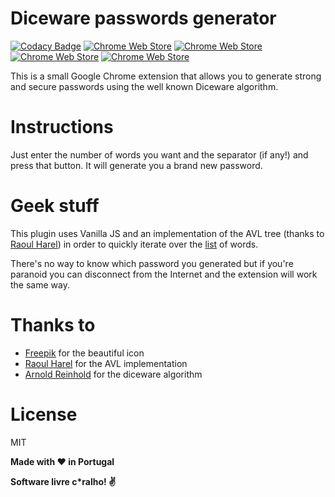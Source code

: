 # Diceware passwords generator

[![Codacy Badge](https://api.codacy.com/project/badge/Grade/235519822cd448ad90c0199336eb7661)](https://www.codacy.com/app/rafaelcpalmeida/ChromeDicewarePasswordsGenerator?utm_source=github.com&amp;utm_medium=referral&amp;utm_content=rafaelcpalmeida/ChromeDicewarePasswordsGenerator&amp;utm_campaign=Badge_Grade)
[![Chrome Web Store](https://img.shields.io/chrome-web-store/v/cfepfnclehmojjhijpfjapgmcldbjgbj.svg?maxAge=7200)](https://img.shields.io/chrome-web-store/v/cfepfnclehmojjhijpfjapgmcldbjgbj.svg)
[![Chrome Web Store](https://img.shields.io/chrome-web-store/rating-count/cfepfnclehmojjhijpfjapgmcldbjgbj.svg?maxAge=7200)]()
[![Chrome Web Store](https://img.shields.io/chrome-web-store/rating/cfepfnclehmojjhijpfjapgmcldbjgbj.svg?maxAge=7200)]()
[![Chrome Web Store](https://img.shields.io/chrome-web-store/d/cfepfnclehmojjhijpfjapgmcldbjgbj.svg?maxAge=7200)]()

This is a small Google Chrome extension that allows you to generate strong and secure passwords using the well known Diceware algorithm.

# Instructions
Just enter the number of words you want and the separator (if any!) and press that button. It will generate you a brand new password.

# Geek stuff
This plugin uses Vanilla JS and an implementation of the AVL tree (thanks to [Raoul Harel]) in order to quickly iterate over the [list] of words.

There's no way to know which password you generated but if you're paranoid you can disconnect from the Internet and the extension will work the same way.

# Thanks to
- [Freepik] for the beautiful icon
- [Raoul Harel] for the AVL implementation
- [Arnold Reinhold] for the diceware algorithm

# License

MIT

**Made with :heart: in Portugal**

**Software livre c\*ralho! :v:**

[//]: # (These are reference links used in the body of this note and get stripped out when the markdown processor does its job. There is no need to format nicely because it shouldn't be seen. Thanks SO - http://stackoverflow.com/questions/4823468/store-comments-in-markdown-syntax)


   [Raoul Harel]: <https://github.com/rharel/node-avl-tree/>
   [list]: <http://world.std.com/~reinhold/diceware.wordlist.asc>
   [Freepik]: <http://www.flaticon.com/authors/freepik>
   [Arnold Reinhold]: <http://world.std.com/~reinhold/diceware.html>